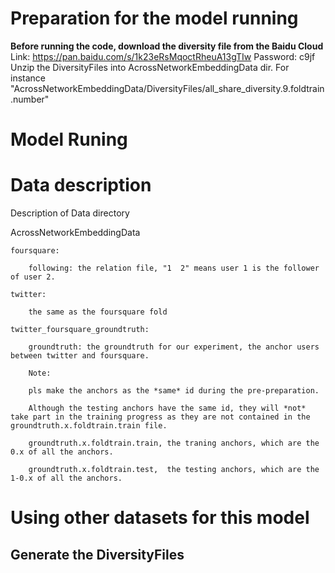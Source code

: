 # Preparation for the model running

**Before running the code, download the diversity file from the Baidu Cloud**  
Link: https://pan.baidu.com/s/1k23eRsMqoctRheuA13gTIw Password: c9jf  
Unzip the DiversityFiles into AcrossNetworkEmbeddingData dir. For instance "AcrossNetworkEmbeddingData/DiversityFiles/all_share_diversity.9.foldtrain.number" 

# Model  Runing

# Data description

Description of Data directory

AcrossNetworkEmbeddingData

	foursquare:
	
		following: the relation file, "1  2" means user 1 is the follower of user 2.  			   			
    
	twitter:
	
		the same as the foursquare fold
		
	twitter_foursquare_groundtruth:
	
		groundtruth: the groundtruth for our experiment, the anchor users between twitter and foursquare. 
    
		Note: 
		
		pls make the anchors as the *same* id during the pre-preparation.
		
		Although the testing anchors have the same id, they will *not* take part in the training progress as they are not contained in the groundtruth.x.foldtrain.train file.	
		
		groundtruth.x.foldtrain.train, the traning anchors, which are the 0.x of all the anchors.
		
		groundtruth.x.foldtrain.test,  the testing anchors, which are the 1-0.x of all the anchors.

# Using other datasets for this model

## Generate the DiversityFiles

